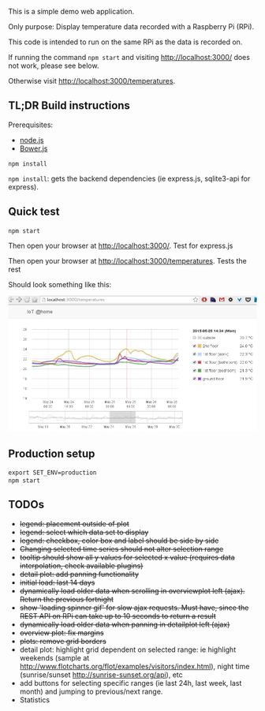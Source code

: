 This is a simple demo web application.

Only purpose: Display temperature data recorded with a Raspberry Pi (RPi).

This code is intended to run on the same RPi as the data is recorded on.

If running the command `npm start` and visiting [http://localhost:3000/](http://localhost:3000/) does not work, please see below.

Otherwise visit [http://localhost:3000/temperatures](http://localhost:3000//temperatures).

## TL;DR Build instructions

Prerequisites: 

- [node.js](https://nodejs.org/)
- [Bower.js](http://bower.io/)

```
npm install
```

`npm install`: gets the backend dependencies (ie express.js, sqlite3-api for express).

## Quick test

```
npm start
```

Then open your browser at [http://localhost:3000/](http://localhost:3000/). Test for express.js

Then open your browser at [http://localhost:3000/temperatures](http://localhost:3000//temperatures). Tests the rest

Should look something like this:

![screenshot](documentation/images/screenshot-01.png)

## Production setup

```
export SET_ENV=production
npm start
```

## TODOs

- ~~legend: placement outside of plot~~
- ~~legend: select which data set to display~~
- ~~legend: checkbox, color box and label should be side by side~~
- ~~Changing selected time series should not alter selection range~~
- ~~tooltip should show all y values for selected x value (requires data interpolation, check available plugins)~~
- ~~detail plot: add panning functionality~~
- ~~initial load: last 14 days~~
- ~~dynamically load older data when scrolling in overviewplot left (ajax). Return the previous fortnight~~
- ~~show 'loading spinner gif' for slow ajax requests. Must have, since the REST API on RPi can take up to 10 seconds to return a result~~
- ~~dynamically load older data when panning in detailplot left (ajax)~~
- ~~overview plot: fix margins~~
- ~~plots: remove grid borders~~
- detail plot: highlight grid dependent on selected range: ie highlight weekends (sample at http://www.flotcharts.org/flot/examples/visitors/index.html), night time (sunrise/sunset http://sunrise-sunset.org/api), etc
- add buttons for selecting specific ranges (ie last 24h, last week, last month) and jumping to previous/next range.
- Statistics
